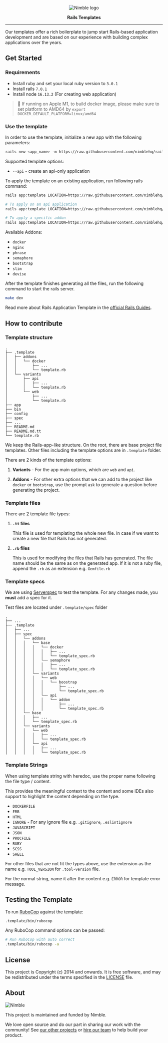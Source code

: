 <p align="center">
  <img alt="Nimble logo" src="https://assets.nimblehq.co/logo/light/logo-light-text-320.png" />
</p>

<p align="center">
  <strong>Rails Templates</strong>
</p>


---

Our templates offer a rich boilerplate to jump start Rails-based application development and are based on our experience
with building complex applications over the years.

## Get Started

### Requirements

- Install ruby and set your local ruby version to `3.0.1`
- Install rails `7.0.1`
- Install node `16.13.2` (For creating web application)

> 📝 If running on Apple M1, to build docker image, please make sure to set platform to AMD64 by `export DOCKER_DEFAULT_PLATFORM=linux/amd64`

### Use the template

In order to use the template, initialize a new app with the following parameters:

```sh
rails new <app_name> -m https://raw.githubusercontent.com/nimblehq/rails-templates/main/template.rb
```

Supported template options:
- `--api` - create an api-only application

To apply the template on an existing application, run following rails command:

```sh
rails app:template LOCATION=https://raw.githubusercontent.com/nimblehq/rails-templates/main/template.rb

# To apply on an api application
rails app:template LOCATION=https://raw.githubusercontent.com/nimblehq/rails-templates/main/template.rb API=true

# To apply a specific addon
rails app:template LOCATION=https://raw.githubusercontent.com/nimblehq/rails-templates/main/template.rb ADDON=<addon name>
```

Available Addons:
- `docker`
- `nginx`
- `phrase`
- `semaphore`
- `bootstrap`
- `slim`
- `devise`

After the template finishes generating all the files, run the following command to start the rails server.

```sh
make dev
```

Read more about Rails Application Template in the [official Rails Guides](https://guides.rubyonrails.org/rails_application_templates.html).

## How to contribute

### Template structure

```
.
├── .template
│   ├── addons
│   │   └── docker
│   │       ├── ...
│   │       └── template.rb
│   └── variants
│       ├── api
│       │   ├── ...
│       │   └── template.rb
│       └── web
│           ├── ...
│           └── template.rb
├── app
├── bin
├── config
├── spec
├── ...
├── README.md
├── README.md.tt
└── template.rb
```

We keep the Rails-app-like structure. On the root, there are base project file templates.
Other files including the template options are in `.template` folder.

There are 2 kinds of the template options:

1. **Variants** - For the app main options, which are `web` and `api`.

2. **Addons** - For other extra options that we can add to the project like `docker` or `bootstrap`,
use the prompt `ask` to generate a question before generating the project.

### Template files

There are 2 template file types:

1. **`.tt` files**

    This file is used for templating the whole new file.
    In case if we want to create a new file that Rails has not generated.

2. **`.rb` files**

    This is used for modifying the files that Rails has generated.
    The file name should be the same as on the generated app.
    If it is not a ruby file, append the `.rb` as an extension e.g. `Gemfile.rb`

### Template specs

We are using [Serverspec](https://serverspec.org/) to test the template.
For any changes made, you **must** add a spec for it.

Test files are located under `.template/spec` folder

```
.
├── ...
├── .template
│   ├── ...
│   ├── spec
│   │   └── addons
│   │   │   └── base
│   │   │   │   └── docker
│   │   │   │   │   ├── ...
│   │   │   │   │   └── template_spec.rb
│   │   │   │   └── semaphore
│   │   │   │   │   ├── ...
│   │   │   │   │   └── template_spec.rb
│   │   │   └── variants
│   │   │   │   └── web
│   │   │   │   │   └── boostrap
│   │   │   │   │       ├── ...
│   │   │   │   │       └── template_spec.rb
│   │   │   │   └── api
│   │   │   │   │   └── addon
│   │   │   │   │       ├── ...
│   │   │   │   │       └── template_spec.rb
│   │   └── base
│   │   │   ├── ...
│   │   │   └── template_spec.rb
│   │   └── variants
│   │   │   └── web
│   │   │   │   ├── ...
│   │   │   │   └── template_spec.rb
│   │   │   └── api
│   │   │   │   ├── ...
│   │   │   │   └── template_spec.rb
```

### Template Strings

When using template string with heredoc, use the proper name following the file type / content.

This provides the meaningful context to the content and some IDEs also support to highlight the content depending on the type.

- `DOCKERFILE`
- `ERB`
- `HTML`
- `IGNORE` - For any ignore file e.g. `.gitignore`, `.eslintignore`
- `JAVASCRIPT`
- `JSON`
- `PROCFILE`
- `RUBY`
- `SCSS`
- `SHELL`

For other files that are not fit the types above, use the extension as the name
e.g. `TOOL_VERSION` for `.tool-version` file.

For the normal string, name it after the content
e.g. `ERROR` for template error message.

## Testing the Template

To run [RuboCop](https://github.com/rubocop/rubocop) against the template:

```sh
.template/bin/rubocop
```

Any RuboCop command options can be passed:

```sh
# Run RuboCop with auto correct
.template/bin/rubocop -a
```

## License

This project is Copyright (c) 2014 and onwards. It is free software,
and may be redistributed under the terms specified in the [LICENSE] file.

[LICENSE]: /LICENSE

## About

![Nimble](https://assets.nimblehq.co/logo/dark/logo-dark-text-160.png)

This project is maintained and funded by Nimble.

We love open source and do our part in sharing our work with the community!
See [our other projects][community] or [hire our team][hire] to help build your product.

[community]: https://github.com/nimblehq
[hire]: https://nimblehq.co/
